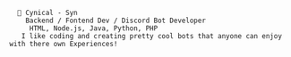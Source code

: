       


      🎩 Cynical - Syn
        Backend / Fontend Dev / Discord Bot Developer
         HTML, Node.js, Java, Python, PHP
       I like coding and creating pretty cool bots that anyone can enjoy with there own Experiences!
